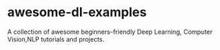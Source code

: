 # awesome-dl-examples
A collection of awesome beginners-friendly Deep Learning, Computer Vision,NLP tutorials and projects. 
